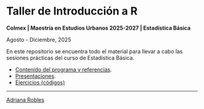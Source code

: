 # Taller de Introducción a R
**Colmex | Maestría en Estudios Urbanos 2025-2027 | Estadística Básica**

Agosto - Diciembre, 2025

En este repositorio se encuentra todo el material para llevar a cabo las sesiones prácticas del curso de Estadística Básica. 

* [Contenido del programa y referencias](https://demografiando.pro/indice.html).
* [Presentaciones](https://drive.google.com/drive/folders/1kuAmXAi3EpglcutkRVRAkfzVhCbtVYfw?usp=sharing).
* [Ejercicios (códigos)](Códigos)

---

[Adriana Robles](https://sites.google.com/view/adrianarobles/home?authuser=0)
